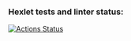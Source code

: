 ### Hexlet tests and linter status:
[![Actions Status](https://github.com/artch3r/frontend-project-lvl1/workflows/hexlet-check/badge.svg)](https://github.com/artch3r/frontend-project-lvl1/actions)